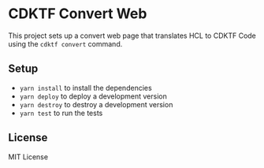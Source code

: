 # CDKTF Convert Web

This project sets up a convert web page that translates HCL to CDKTF Code using the `cdktf convert` command.

## Setup

- `yarn install` to install the dependencies
- `yarn deploy` to deploy a development version
- `yarn destroy` to destroy a development version
- `yarn test` to run the tests

## License

MIT License
